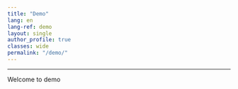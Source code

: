```yaml
---
title: "Demo"   
lang: en
lang-ref: demo
layout: single
author_profile: true 
classes: wide
permalink: "/demo/"  
---
```

----
Welcome to demo

